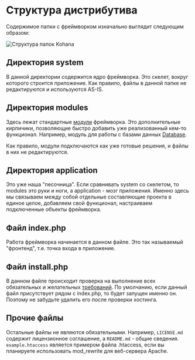# Структура дистрибутива

Содержимое папки с фреймворком изначально выглядит следующим образом:

![Структура папок Kohana](intro/folders.png)

## Директория system

В данной директории содержится ядро фреймворка. Это скелет, вокруг которого строится приложение. Как правило, файлы в
 данной папке не редактируются и используются AS-IS.

## Директория modules

Здесь лежат стандартные [модули](intro/modules) фреймворка. Это дополнительные кирпичики, позволяющие быстро добавить уже
реализованный кем-то функционал. Например, модуль для работы с базами данных [Database](database).

Как правило, модули подключаются как уже готовые решения, и файлы в них не редактируются.

## Директория application

Это уже наша "песочница". Если сравнивать system со скелетом, то modules это руки и ноги, а application - мозг приложения.
 Именно здесь мы связываем между собой отдельные составляющие проекта в единое целое, добавляем свой функционал, настраиваем
 подключенные объекты фреймворка.

## Файл index.php

Работа фреймворка начинается в данном файле. Это так называемый "фронтенд", т.е. точка входа в приложение.

## Файл install.php

В данном файле происходит проверка на выполнение всех обязательных и желательных [требований](intro/requirements). По
 умолчанию, если данный файл присутствует рядом с index.php, то будет запущен именно он. Поэтому не забудьте удалить его
 после проверки хостинга.

## Прочие файлы

Остальные файлы не являются обязательными. Например, `LICENSE.md` содержит лицензионное соглашение, а `README.md` - общие
 сведения. `example.htaccess` является примером файла .htaccess, если вы планируете использовать mod_rewrite для веб-сервера
 Apache.